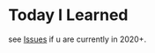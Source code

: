 # Today I Learned

see [Issues](https://github.com/sehyunchung/til/issues?q=is%3Aissue) if u are currently in 2020+.
